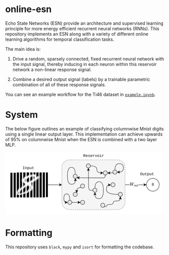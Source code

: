 # online-esn
Echo State Networks (ESN) provide an architecture and supervised learning principle for more energy efficient recurrent neural networks (RNNs). This repository implements an ESN along with a variety of different online learning algorithms for temporal classification tasks.

The main idea is:

1. Drive a random, sparsely connected, fixed recurrent neural network with the input signal, thereby inducing in each neuron within this reservoir network a non-linear response signal.
    
2. Combine a desired output signal (labels) by a trainable parametric combination of all of these response signals.

You can see an example workflow for the Ti46 dataset in [`example.ipynb`](example.ipnb).

# System
The below figure outlines an example of classifying columnwise Mnist digits using a single linear output layer. This implementation can achieve upwards of 95% on columnwise Mnist when the ESN is combined with a two layer MLP.

<span style="display:block;text-align:center">![Image of framework](transformation-example.png)</span>

# Formatting
This repository uses `black`, `mypy` and `isort` for formatting the codebase.
